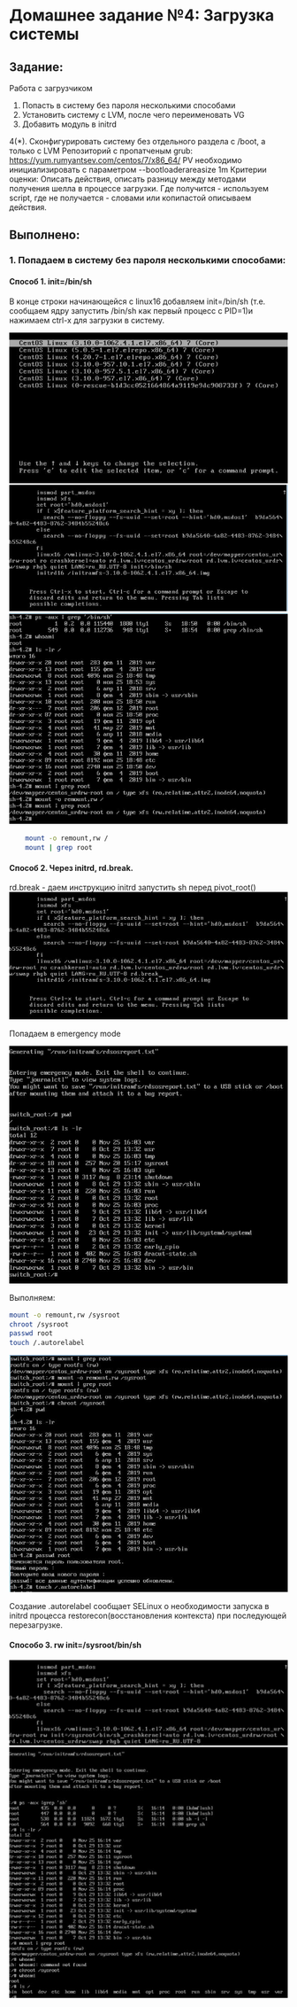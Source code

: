 # **Домашнее задание №4: Загрузка системы**

## **Задание:**
Работа с загрузчиком
1. Попасть в систему без пароля несколькими способами
2. Установить систему с LVM, после чего переименовать VG
3. Добавить модуль в initrd

4(*). Сконфигурировать систему без отдельного раздела с /boot, а только с LVM
Репозиторий с пропатченым grub: https://yum.rumyantsev.com/centos/7/x86_64/
PV необходимо инициализировать с параметром --bootloaderareasize 1m
Критерии оценки: Описать действия, описать разницу между методами получения шелла в процессе загрузки.
Где получится - используем script, где не получается - словами или копипастой описываем действия.

## **Выполнено:**

### 1. Попадаем в систему без пароля несколькими способами:

#### Способ 1. init=/bin/sh
В конце строки начинающейся с linux16 добавляем init=/bin/sh (т.е. сообщаем ядру запустить /bin/sh как первый процесс с PID=1)и нажимаем сtrl-x для загрузки в систему.

![Screen 1.1](./jpg/1.1.jpg)
![Screen 1.2](./jpg/1.2.jpg)
![Screen 1.3](./jpg/1.3.jpg)
    
```bash
    mount -o remount,rw /
    mount | grep root
```

#### Способ 2. Через initrd, rd.break.
rd.break -  даем инструкцию initrd  запустить sh перед pivot_root()
![Screen 2.1](./jpg/2.1.jpg)

Попадаем в emergency mode

![Screen 2.2](./jpg/2.2.jpg)

Выполняем:
```bash
mount -o remount,rw /sysroot
chroot /sysroot
passwd root
touch /.autorelabel
```
![Screen 2.3](./jpg/2.3.jpg)

Создание .autorelabel сообщает SELinux о необходимости запуска в initrd процесса restorecon(восстановления контекста) при последующей перезагрузке.


#### Способо 3. rw init=/sysroot/bin/sh

![Screen 3.1](./jpg/3.1.jpg)
![Screen 3.2](./jpg/3.2.jpg)

    

